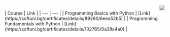 <img align="right" src="https://codeweek-s3.s3.amazonaws.com/event_picture/SoftUni-Logo-Flat.png">
<br />
| Course | Link |
| --- | --- |
| Programming Basics with Python | [Link](https://softuni.bg/certificates/details/89260/6eea52b5)  |
| Programming Fundamentals with Python | [Link](https://softuni.bg/certificates/details/102765/0a38a4a0) |
